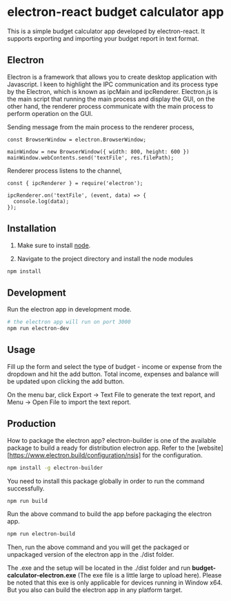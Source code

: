 # electron-react budget calculator app

This is a simple budget calculator app developed by electron-react. It supports exporting and importing your budget report in text format.

## Electron

Electron is a framework that allows you to create desktop application with Javascript. I keen to highlight the IPC communication and its process type by the Electron, which is known as ipcMain and ipcRenderer. Electron.js is the main script that running the main process and display the GUI, on the other hand, the renderer process communicate with the main process to perform operation on the GUI. 

Sending message from the main process to the renderer process,

```
const BrowserWindow = electron.BrowserWindow;

mainWindow = new BrowserWindow({ width: 800, height: 600 })
mainWindow.webContents.send('textFile', res.filePath);
```

Renderer process listens to the channel,

```
const { ipcRenderer } = require('electron');

ipcRenderer.on('textFile', (event, data) => { 
  console.log(data);
});

```
## Installation 

1. Make sure to install [node](https://nodejs.org/en/).

2. Navigate to the project directory and install the node modules

```bash
npm install
```

## Development

Run the electron app in development mode.

```bash
# the electron app will run on port 3000
npm run electron-dev
```

## Usage
Fill up the form and select the type of budget - income or expense from the dropdown and hit the add button. Total income, expenses and balance will be updated upon clicking the add button.

On the menu bar, click Export -> Text File to generate the text report, and Menu -> Open File to import the text report.

## Production

How to package the electron app? electron-builder is one of the available package to build a ready for distribution electron app. Refer to the [website] [https://www.electron.build/configuration/nsis] for the configuration. 

```bash
npm install -g electron-builder
```

You need to install this package globally in order to run the command successfully.

```bash
npm run build
```

Run the above command to build the app before packaging the electron app.

```bash
npm run electron-build
```

Then, run the above command and you will get the packaged or unpackaged version of the electron app in the ./dist folder.

The .exe and the setup will be located in the ./dist folder and run **budget-calculator-electron.exe** (The exe file is a little large to upload here). Please be noted that this exe is only applicable for devices running in Window x64. But you also can build the electron app in any platform target.



